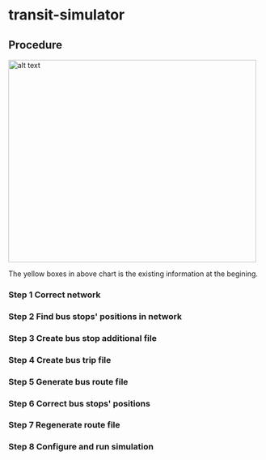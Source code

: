 # transit-simulator

## Procedure

<img src="https://github.com/hdemma/transit-simulator/blob/master/images/Procedure.png" alt="alt text" width="490" height="400">

The yellow boxes in above chart is the existing information at the begining.

### Step 1 Correct network

### Step 2 Find bus stops' positions in network

### Step 3 Create bus stop additional file

### Step 4 Create bus trip file

### Step 5 Generate bus route file

### Step 6 Correct bus stops' positions

### Step 7 Regenerate route file

### Step 8 Configure and run simulation


